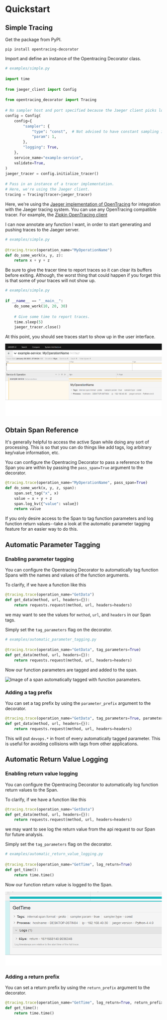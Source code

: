 # Quickstart

## Simple Tracing

Get the package from PyPI.

```shell
pip install opentracing-decorator
```

Import and define an instance of the Opentracing Decorator class.

```python
# examples/simple.py

import time

from jaeger_client import Config

from opentracing_decorator import Tracing

# No sampler host and port specified because the Jaeger client picks localhost:6831 by default.
config = Config(
    config={
        "sampler": {
            "type": "const",  # Not advised to have constant sampling in production.
            "param": 1,
        },
        "logging": True,
    },
    service_name="example-service",
    validate=True,
)
jaeger_tracer = config.initialize_tracer()

# Pass in an instance of a tracer implementation.
# Here, we're using the Jaeger client.
tracing = Tracing(tracer=jaeger_tracer)
```

Here, we're using the [Jaeger implementation of
OpenTracing](https://github.com/jaegertracing/jaeger-client-python) for
integration with the Jaeger tracing system. You can use any OpenTracing
compatible tracer. For example, the [Zipkin OpenTracing
client](https://github.com/lookfwd/zipkin-python-opentracing)

I can now annotate any function I want, in order to start generating and pushing traces to the Jaeger server.

```python
# examples/simple.py

@tracing.trace(operation_name="MyOperationName")
def do_some_work(x, y, z):
    return x + y + z
```

Be sure to give the tracer time to report traces so it can clear its buffers
before exiting. Although, the worst thing that could happen if you forget this
is that some of your traces will not show up.

```python
# examples/simple.py

if __name__ == "__main__":
    do_some_work(10, 20, 30)

    # Give some time to report traces.
    time.sleep(5)
    jaeger_tracer.close()
```

At this point, you should see traces start to show up in the user interface.

![Screenshot of Jaeger UI after running the simple example.](img/simple-example.png)

## Obtain Span Reference

It's generally helpful to access the active Span while doing any sort of processing. This is so that you can do things like add tags, log arbitrary key/value information, etc.

You can configure the Opentracing Decorator to pass a reference to the Span you are within by passing the `pass_span=True` argument to the decorator.

```python
@tracing.trace(operation_name="MyOperationName", pass_span=True)
def do_some_work(x, y, z, span):
    span.set_tag("x", x)
    value = x + y + z
    span.log_kv({"value": value})
    return value
```

If you only desire access to the Span to tag function
parameters and log function return values--take a look at the automatic
parameter tagging feature for an easier way to do this.

## Automatic Parameter Tagging

### Enabling parameter tagging

You can configure the Opentracing Decorator to automatically tag function Spans
with the names and values of the function arguments.

To clarify, if we have a function like this

```python
@tracing.trace(operation_name="GetData")
def get_data(method, url, headers={}):
    return requests.request(method, url, headers=headers)
```

we may want to see the values for `method`, `url`, and `headers` in our Span
tags.

Simply set the `tag_parameters` flag on the decorator.

```python
# examples/automatic_parameter_tagging.py

@tracing.trace(operation_name="GetData", tag_parameters=True)
def get_data(method, url, headers={}):
    return requests.request(method, url, headers=headers)
```

Now our function parameters are tagged and added to the span.

![Image of a span automatically tagged with function
parameters.](img/automatic-parameter-tagging.png)

### Adding a tag prefix

You can set a tag prefix by using the `parameter_prefix` argument to the decorator.

```python
@tracing.trace(operation_name="GetData", tag_parameters=True, parameter_prefix='devops')
def get_data(method, url, headers={}):
    return requests.request(method, url, headers=headers)
```

This will put `devops.*` in front of every automatically tagged parameter. This
is useful for avoiding collisions with tags from other applications.

## Automatic Return Value Logging

### Enabling return value logging

You can configure the Opentracing Decorator to automatically log function return values to the Span.

To clarify, if we have a function like this

```python
@tracing.trace(operation_name="GetData")
def get_data(method, url, headers={}):
    return requests.request(method, url, headers=headers)
```

we may want to see log the return value from the api request to our Span for future analysis.

Simply set the `tag_parameters` flag on the decorator.

```python
# examples/automatic_return_value_logging.py

@tracing.trace(operation_name="GetTime", log_return=True)
def get_time():
    return time.time()
```

Now our function return value is logged to the Span.

![Image of a span with the function return value automatically logged to it.](img/automatic-return-value-logging.png)

### Adding a return prefix

You can set a return prefix by using the `return_prefix` argument to the decorator.

```python
@tracing.trace(operation_name="GetTime", log_return=True, return_prefix='devops.return')
def get_time():
    return time.time()
```
